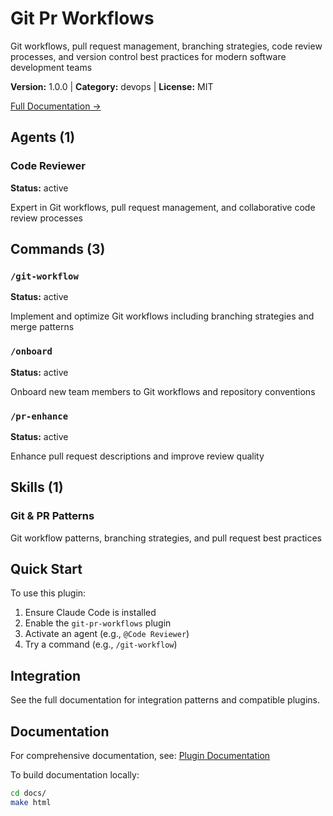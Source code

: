 # Git Pr Workflows

Git workflows, pull request management, branching strategies, code review processes, and version control best practices for modern software development teams

**Version:** 1.0.0 | **Category:** devops | **License:** MIT

[Full Documentation →](https://myclaude.readthedocs.io/en/latest/plugins/git-pr-workflows.html)

## Agents (1)

### Code Reviewer

**Status:** active

Expert in Git workflows, pull request management, and collaborative code review processes

## Commands (3)

### `/git-workflow`

**Status:** active

Implement and optimize Git workflows including branching strategies and merge patterns

### `/onboard`

**Status:** active

Onboard new team members to Git workflows and repository conventions

### `/pr-enhance`

**Status:** active

Enhance pull request descriptions and improve review quality

## Skills (1)

### Git & PR Patterns

Git workflow patterns, branching strategies, and pull request best practices

## Quick Start

To use this plugin:

1. Ensure Claude Code is installed
2. Enable the `git-pr-workflows` plugin
3. Activate an agent (e.g., `@Code Reviewer`)
4. Try a command (e.g., `/git-workflow`)

## Integration

See the full documentation for integration patterns and compatible plugins.

## Documentation

For comprehensive documentation, see: [Plugin Documentation](https://myclaude.readthedocs.io/en/latest/plugins/git-pr-workflows.html)

To build documentation locally:

```bash
cd docs/
make html
```
